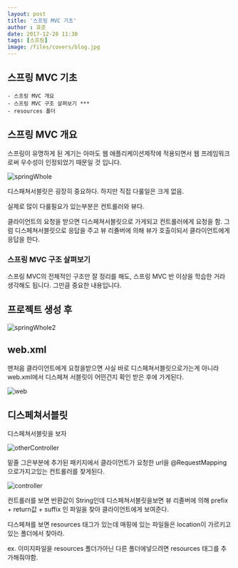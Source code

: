 ```yaml
---
layout: post
title: '스프링 MVC 기초'
author : 효준
date: 2017-12-28 11:30
tags: [스프링]
image: /files/covers/blog.jpg
---
```


## 스프링 MVC 기초
    
    - 스프링 MVC 개요
    - 스프링 MVC 구조 살펴보기 ***
    - resources 폴더

## 스프링 MVC 개요

스프링이 유명하게 된 계기는 아마도 웹 애플리케이션제작에 적용되면서 웹 프레임워크로써 우수성이 인정되었기 때문일 것 입니다.

<img src="{{ site.baseurl }}/files/spring11/springWhole.jpg" alt="springWhole">

디스패쳐서블릿은 굉장히 중요하다. 하지만 직접 다룰일은 크게 없음.

실제로 많이 다룰필요가 있는부분은 컨트롤러와 뷰다.

클라이언트의 요청을 받으면 디스페쳐서블릿으로 가게되고 컨트롤러에게 요청을 함. 그럼 디스페쳐서블릿으로 응답을 주고
뷰 리죨버에 의해 뷰가 호출이되서 클라이언트에게 응답을 한다.

### 스프링 MVC 구조 살펴보기

스프링 MVC의 전체적인 구조만 잘 정리를 해도, 스프링 MVC 반 이상을 학습한 거라 생각해도 됩니다. 그만큼 중요한 내용입니다.

## 프로젝트 생성 후 

<img src="{{ site.baseurl }}/files/spring11/springWhole2.jpg" alt="springWhole2">

## web.xml

맨처음 클라이언트에게 요청을받으면 사실 바로 디스페쳐서블릿으로가는게 아니라 web.xml에서 디스페쳐 서블릿이 어떤건지 확인 받은 후에 가게된다.

<img src="{{ site.baseurl }}/files/spring11/web.jpg" alt="web">

## 디스페쳐서블릿

디스페쳐서블릿을 보자

<img src="{{ site.baseurl }}/files/spring11/dispatcher.jpg" alt="otherController">

밑줄 그은부분에 추가된 패키지에서 클라이언트가 요청한 url을 @RequestMapping 으로가지고있는 컨트롤러를 찾게된다.

<img src="{{ site.baseurl }}/files/spring11/controller.jpg" alt="controller">

컨트롤러를 보면 반환값이 String인데 디스페쳐서블릿을보면 뷰 리졸버에 의해 prefix + return값 + suffix 인 파일을 찾아 클라이언트에게 보여준다.

디스페쳐를 보면 resources 태그가 있는데  매핑에 있는 파일들은 location이 가르키고있는 폴더에서 찾아라.

ex. 이미지파일을 resources 폴더가아닌 다른 폴더에넣으려면 resources 태그를 추가해줘야함.